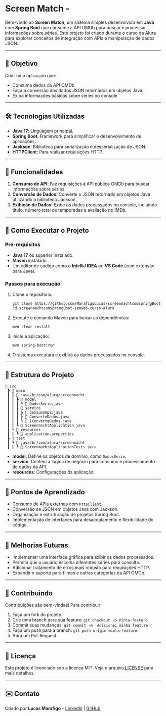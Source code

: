 # Screen Match -
Bem-vindo ao **Screen Match**, um sistema simples desenvolvido em **Java** com **Spring Boot** que consome a API OMDb para buscar e processar informações sobre séries. Este projeto foi criado durante o curso da Alura para explorar conceitos de integração com APIs e manipulação de dados JSON.

---

## 🎯 Objetivo

Criar uma aplicação que:

- Consuma dados da API OMDb.
- Faça a conversão dos dados JSON retornados em objetos Java.
- Exiba informações básicas sobre séries no console.

---

## 🛠️ Tecnologias Utilizadas

- **Java 17**: Linguagem principal.
- **Spring Boot**: Framework para simplificar o desenvolvimento de aplicações.
- **Jackson**: Biblioteca para serialização e desserialização de JSON.
- **HTTPClient**: Para realizar requisições HTTP.

---

## 🚀 Funcionalidades

1. **Consumo de API**: Faz requisições à API pública OMDb para buscar informações sobre séries.
2. **Conversão de Dados**: Converte o JSON retornado em objetos Java utilizando a biblioteca Jackson.
3. **Exibição de Dados**: Exibe os dados processados no console, incluindo título, número total de temporadas e avaliação no IMDb.

---

## 🔧 Como Executar o Projeto

### Pré-requisitos

- **Java 17** ou superior instalado.
- **Maven** instalado.
- Um editor de código como o **IntelliJ IDEA** ou **VS Code** (com extensão para Java).

### Passos para execução

1. Clone o repositório:

   ```bash
   git clone https://github.com/MarafigoLucas/screenmachtcomSpringBoot-semweb-curso-Alura.git
   cd screenmachtcomSpringBoot-semweb-curso-Alura
   ```

2. Execute o comando Maven para baixar as dependências:

   ```bash
   mvn clean install
   ```

3. Inicie a aplicação:

   ```bash
   mvn spring-boot:run
   ```

4. O sistema executará e exibirá os dados processados no console.

---

## 📁 Estrutura do Projeto

```
📂 src
 ┣ 📂 main
 ┃ ┣ 📂 java/br/com/alura/screenmacht
 ┃ ┃ ┣ 📂 model
 ┃ ┃ ┃ ┗ 📜 DadosSerie.java
 ┃ ┃ ┣ 📂 service
 ┃ ┃ ┃ ┣ 📜 ConsumoApi.java
 ┃ ┃ ┃ ┣ 📜 ConverteDados.java
 ┃ ┃ ┃ ┗ 📜 IConverteDados.java
 ┃ ┃ ┗ 📜 ScreenmachtApplication.java
 ┃ ┗ 📂 resources
 ┃ ┃ ┗ 📜 application.properties
 ┣ 📂 test
 ┃ ┗ 📂 java/br/com/alura/screenmacht
 ┃ ┃ ┗ 📜 ScreenmachtApplicationTests.java
```

- **model**: Define os objetos de domínio, como `DadosSerie`.
- **service**: Contém a lógica de negócio para consumo e processamento de dados da API.
- **resources**: Configurações da aplicação.

---

## 📌 Pontos de Aprendizado

- Consumo de APIs externas com `HttpClient`.
- Conversão de JSON em objetos Java com Jackson.
- Organização e estruturação de projetos Spring Boot.
- Implementação de interfaces para desacoplamento e flexibilidade do código.

---

## 📝 Melhorias Futuras

- Implementar uma interface gráfica para exibir os dados processados.
- Permitir que o usuário escolha diferentes séries para consulta.
- Adicionar tratamento de erros mais robusto para requisições HTTP.
- Expandir o suporte para filmes e outras categorias da API OMDb.

---

## 🤝 Contribuindo

Contribuições são bem-vindas! Para contribuir:

1. Faça um fork do projeto.
2. Crie uma branch para sua feature: `git checkout -b minha-feature`.
3. Commit suas mudanças: `git commit -m 'Adicionei minha feature'`.
4. Faça um push para a branch: `git push origin minha-feature`.
5. Abra um Pull Request.

---

## 📜 Licença

Este projeto é licenciado sob a licença MIT. Veja o arquivo [LICENSE](LICENSE) para mais detalhes.

---

## ✉️ Contato

Criado por **Lucas Marafigo** - [LinkedIn](https://www.linkedin.com/in/marafigo/) | [GitHub](https://github.com/MarafigoLucas)

